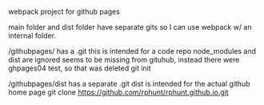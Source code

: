 webpack project for github pages

main folder and dist folder have separate gits so I can use webpack w/ an internal folder.

/githubpages/ has a .git
this is intended for a code repo
node_modules and dist are ignored
seems to be missing from gituhub, instead there were ghpages04 test, so that was deleted
git init





/githubpages/dist has a separate .git
dist is intended for the actual github home page
git clone https://github.com/rphunt/rphunt.github.io.git

